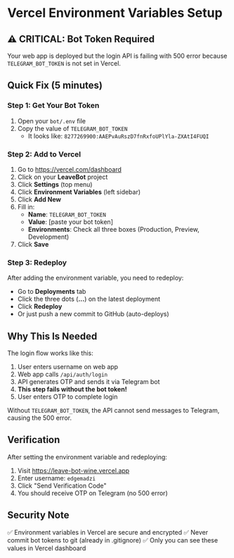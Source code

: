 # Vercel Environment Variables Setup

## ⚠️ CRITICAL: Bot Token Required

Your web app is deployed but the login API is failing with 500 error because `TELEGRAM_BOT_TOKEN` is not set in Vercel.

## Quick Fix (5 minutes)

### Step 1: Get Your Bot Token
1. Open your `bot/.env` file
2. Copy the value of `TELEGRAM_BOT_TOKEN`
   - It looks like: `8277269900:AAEPvAuRszD7fnRxfoUPlYla-ZXAtI4FUQI`

### Step 2: Add to Vercel
1. Go to https://vercel.com/dashboard
2. Click on your **LeaveBot** project
3. Click **Settings** (top menu)
4. Click **Environment Variables** (left sidebar)
5. Click **Add New**
6. Fill in:
   - **Name**: `TELEGRAM_BOT_TOKEN`
   - **Value**: [paste your bot token]
   - **Environments**: Check all three boxes (Production, Preview, Development)
7. Click **Save**

### Step 3: Redeploy
After adding the environment variable, you need to redeploy:
- Go to **Deployments** tab
- Click the three dots (**...**) on the latest deployment
- Click **Redeploy**
- Or just push a new commit to GitHub (auto-deploys)

## Why This Is Needed

The login flow works like this:
1. User enters username on web app
2. Web app calls `/api/auth/login`
3. API generates OTP and sends it via Telegram bot
4. **This step fails without the bot token!**
5. User enters OTP to complete login

Without `TELEGRAM_BOT_TOKEN`, the API cannot send messages to Telegram, causing the 500 error.

## Verification

After setting the environment variable and redeploying:
1. Visit https://leave-bot-wine.vercel.app
2. Enter username: `edgemadzi`
3. Click "Send Verification Code"
4. You should receive OTP on Telegram (no 500 error)

## Security Note

✅ Environment variables in Vercel are secure and encrypted
✅ Never commit bot tokens to git (already in .gitignore)
✅ Only you can see these values in Vercel dashboard
